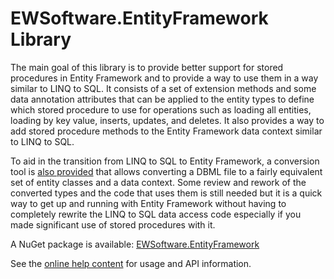 # EWSoftware.EntityFramework Library
The main goal of this library is to provide better support for stored procedures in Entity Framework and to
provide a way to use them in a way similar to LINQ to SQL. It consists of a set of extension methods and some
data annotation attributes that can be applied to the entity types to define which stored procedure to use for
operations such as loading all entities, loading by key value, inserts, updates, and deletes. It also provides a
way to add stored procedure methods to the Entity Framework data context similar to LINQ to SQL.

To aid in the transition from LINQ to SQL to Entity Framework, a conversion tool is
[also provided](https://github.com/EWSoftware/EntityFrameworkUtils/releases) that allows converting a DBML file to
a fairly equivalent set of entity classes and a data context. Some review and rework of the converted types and
the code that uses them is still needed but it is a quick way to get up and running with Entity Framework
without having to completely rewrite the LINQ to SQL data access code especially if you made significant use of
stored procedures with it.

A NuGet package is available: [EWSoftware.EntityFramework](http://www.nuget.org/packages/EWSoftware.EntityFramework)

See the [online help content](http://EWSoftware.github.io/EntityFrameworkUtils/index.html) for usage and API information.

